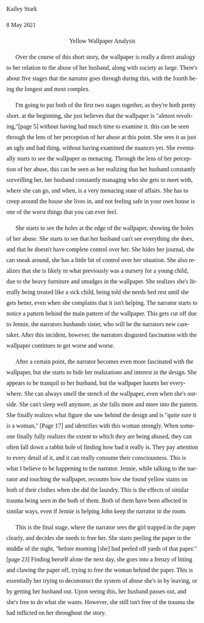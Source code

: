 <!DOCTYPE HTML PUBLIC "-//W3C//DTD HTML 4.0 Transitional//EN">
<html>
<head>
	<meta http-equiv="content-type" content="text/html; charset=windows-1252"/>
	<title></title>
	<meta name="generator" content="LibreOffice 6.0.4.2 (Windows)"/>
	<meta name="created" content="00:00:00"/>
	<meta name="changed" content="2021-05-09T11:59:46.572000000"/>
</head>
<body lang="en-US" dir="ltr">
<p style="line-height: 200%"><font face="Times New Roman"><font size="3" style="font-size: 12pt">Kailey
Stark</font></font></p>
<p style="line-height: 200%"><font face="Times New Roman"><font size="3" style="font-size: 12pt">8
May 2021</font></font></p>
<p align="center" style="line-height: 200%"><font face="Times New Roman"><font size="3" style="font-size: 12pt">Yellow
Wallpaper Analysis </font></font>
</p>
<p style="line-height: 200%">&nbsp;&nbsp;&nbsp;&nbsp;&nbsp; <font face="Times New Roman"><font size="3" style="font-size: 12pt">
Over the course of this short story, the wallpaper is really a direct analogy to her relation to the abuse of her husband, along with society as large. There's about five stages that the narrator goes
through during this, with the fourth being the longest and most complex. </font></font>
</p>
<p style="line-height: 200%">&nbsp;&nbsp;&nbsp;&nbsp;&nbsp; <font face="Times New Roman"><font size="3" style="font-size: 12pt">
I'm going to put both of the first two stages together, as they're both pretty short. at the beginning, she just believes that the wallpaper is "almost revolting,"[page 5] without having had much time to examine it. this can be seen
through the lens of her perception of her abuse at this point. She sees it as just an ugly and bad thing, without having examined the nuances yet. She eventually starts to see the wallpaper as menacing. Through the lens of her perception of her abuse, this can be seen as her realizing that her husband constantly surveilling her, her husband constantly managing who she gets to meet with, where she
can go, and when, is a very menacing state of affairs. She has to creep around the house she lives in, and not feeling safe in your own house is one of the worst things that you can ever feel. </font></font>
</p>
<p style="line-height: 200%">&nbsp;&nbsp;&nbsp;&nbsp;&nbsp; <font face="Times New Roman"><font size="3" style="font-size: 12pt">
She starts to see the holes at the edge of the wallpaper, showing the holes of her abuse. She starts to see that her husband can't see everything she does, and that he doesn't have complete control over her. She hides her journal, she can sneak around, she has a little bit of control over her situation. She also realizes that she is likely in what previously was a nursery for a young child, due to the heavy furniture and smudges in the wallpaper. She realizes she's literally being treated like a sick child, being told she needs bed rest until she gets better, even when she complains that it isn't helping. The narrator starts to notice a pattern behind the main pattern of the wallpaper. This gets cut off due to Jennie, the narrators husbands sister, who will be the narrators new caretaker. After this incident, however, the narrators disgusted fascination with the wallpaper continues to get worse and worse. </font></font>
</p>
<p style="line-height: 200%">&nbsp;&nbsp;&nbsp;&nbsp;&nbsp;
<font face="Times New Roman"><font size="3" style="font-size: 12pt">After a certain point, the narrator becomes even more fascinated with the wallpaper, but she starts to hide her realizations and interest in
the design. She appears to be tranquil to her husband, but the
wallpaper haunts her everywhere. She can always smell the stench of the wallpaper, even when she's outside. She can't sleep well anymore,
as she falls more and more into the pattern. She finally realizes what figure she saw behind the design and is "quite sure it is a woman," [Page 17] and identifies with this woman strongly.<!--  -->
When someone finally fully realizes the extent to which they are being abused, they can often fall down a rabbit hole of finding how bad it really is. They pay attention to every detail of it, and it can really consume their consciousness. This is what I believe to be happening to the narrator.<!--  --> Jennie, while talking to the narrator and touching the wallpaper, recounts how she found yellow stains on both of their clothes when she did the laundry. This is the effects of similar trauma being seen in the both of them. Both of
them have been affected in similar ways, even if Jennie is helping John keep the narrator in the room. </font></font>
</p>
<p style="line-height: 200%">&nbsp;&nbsp;&nbsp;&nbsp;&nbsp; <font face="Times New Roman"><font size="3" style="font-size: 12pt">This
is the final stage, where the narrator sees the girl trapped in the
paper clearly, and decides she needs to free her. She starts peeling
the paper in the middle of the night, "before morning [she] had peeled off yards of that paper."[page 23] Finding herself alone the next day, she goes into a frenzy of
biting and clawing the paper off, trying to free the woman behind the paper. This is essentially her trying to deconstruct the system of abuse she's in by leaving, or by getting her husband out. Upon seeing this, her husband passes out, and she's free to do what she wants.
However, she still isn't free of the trauma she had inflicted on her throughout the story.
</font>
</p>
</body>
</html>
